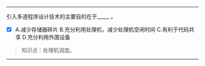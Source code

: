 ---
引入多道程序设计技术的主要目的在于_____ 。
- [x] A.减少存储器碎片 B.充分利用处理机，减少处理机空闲时间 C.有利于代码共享 D.充分利用外围设备

> 知识点：处理机调度。

---